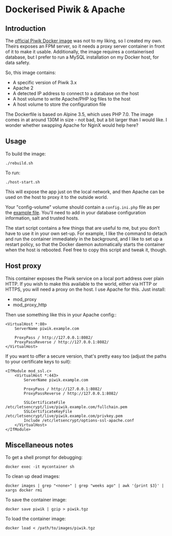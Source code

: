 Dockerised Piwik & Apache
===

Introduction
---

The [official Piwik Docker image](https://hub.docker.com/_/piwik/) was not to my liking, so I
created my own. Theirs exposes an FPM server, so it needs a proxy server container in front
of it to make it usable. Additionally, the image requires a containerised database, but I
prefer to run a MySQL installation on my Docker host, for data safety.

So, this image contains:

* A specific version of Piwik 3.x
* Apache 2
* A detected IP address to connect to a database on the host
* A host volume to write Apache/PHP log files to the host
* A host volume to store the configuration file

The Dockerfile is based on Alpine 3.5, which uses PHP 7.0. The image comes in at around
130M in size - not bad, but a bit larger than I would like. I wonder whether swapping
Apache for NginX would help here?

Usage
---

To build the image:

	./rebuild.sh

To run:

	./host-start.sh

This will expose the app just on the local network, and then Apache can be used on the
host to proxy it to the outside world.

Your "config-volume" volume should contain a `config.ini.php` file as per the [example
file](config/config.ini.php.example). You'll need to add in your database configuration
information, salt and trusted hosts.

The start script contains a few things that are useful to me, but you don't have to use it
in your own set-up. For example, I like the command to detach and run the container immediately
in the background, and I like to set up a restart policy, so that the Docker daemon
automatically starts the container when the host is rebooted. Feel free to copy this
script and tweak it, though.

Host proxy
---

This container exposes the Piwik service on a local port address over plain HTTP. If you
wish to make this available to the world, either via HTTP or HTTPS, you will need a
proxy on the host. I use Apache for this. Just install:

* mod_proxy
* mod_proxy_http

Then use something like this in your Apache config::

    <VirtualHost *:80>
        ServerName piwik.example.com

        ProxyPass / http://127.0.0.1:8082/
        ProxyPassReverse / http://127.0.0.1:8082/
    </VirtualHost>

If you want to offer a secure version, that's pretty easy too (adjust the paths to
your certificate keys to suit):

    <IfModule mod_ssl.c>
        <VirtualHost *:443>
            ServerName piwik.example.com

            ProxyPass / http://127.0.0.1:8082/
            ProxyPassReverse / http://127.0.0.1:8082/

            SSLCertificateFile /etc/letsencrypt/live/piwik.example.com/fullchain.pem
            SSLCertificateKeyFile /etc/letsencrypt/live/piwik.example.com/privkey.pem
            Include /etc/letsencrypt/options-ssl-apache.conf
        </VirtualHost>
    </IfModule>

Miscellaneous notes
---

To get a shell prompt for debugging:

	docker exec -it mycontainer sh

To clean up dead images:

	docker images | grep "<none>" | grep "weeks ago" | awk '{print $3}' | xargs docker rmi

To save the container image:

    docker save piwik | gzip > piwik.tgz

To load the container image:

    docker load < /path/to/images/piwik.tgz
